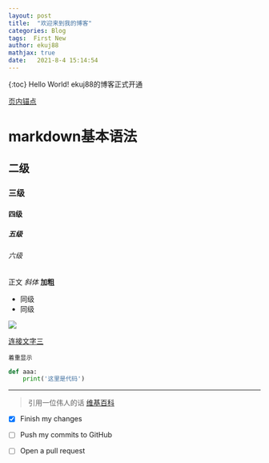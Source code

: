 ```yaml
---
layout: post
title:  "欢迎来到我的博客"
categories: Blog
tags:  First New
author: ekuj88
mathjax: true
date:   2021-8-4 15:14:54
---
```



{:toc}
Hello World!
ekuj88的博客正式开通



[页内锚点](./#六级)

# markdown基本语法
## 二级
### 三级
#### 四级
##### 五级
###### 六级
正文
*斜体*
**加粗**
- 同级
- 同级

![](https://img.alicdn.com/tfs/TB18QnlOpXXXXcVXpXXXXXXXXXX-388-256.png)

[连接文字三](http://www.126.com 'title是网易')

`着重显示`
```python
def aaa:
	print('这里是代码')
```
---
<!--我是注释内容，前台不显示。上面三个横线就是分隔符-->
> 引用一位伟人的话 [维基百科](https://zh.wikipedia.org/wiki/Markdown)

* [x] Finish my changes
* [ ] Push my commits to GitHub
* [ ] Open a pull request

